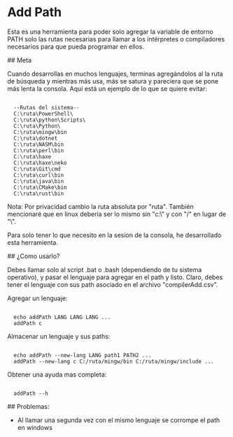 # Add Path
<p>
  Esta es una herramienta para poder solo agregar la variable de entorno PATH
  solo las rutas necesarias para llamar a los intérpretes o compiladores necesarios
  para que pueda programar en ellos.
</p>
## Meta
<p>
  Cuando desarrollas en muchos lenguajes, terminas agregándolos al la ruta de búsqueda y mientras más usa, más se satura y pareciera que se pone más lenta la consola. Aquí está un ejemplo de lo que se quiere evitar:
</p>
<pre><code>
  --Rutas del sistema--
  C:\ruta\PowerShell\
  C:\ruta\python\Scripts\
  C:\ruta\Python\
  C:\ruta\mingw\bin
  C:\ruta\dotnet
  C:\ruta\NASM\bin
  C:\ruta\perl\bin
  C:\ruta\haxe
  C:\ruta\haxe\neko
  C:\ruta\Git\cmd
  C:\ruta\curl\bin
  C:\ruta\java\bin
  C:\ruta\CMake\bin
  C:\ruta\rust\bin
</code></pre>
<p>
  Nota: Por privacidad cambio la ruta absoluta por "ruta". También mencionaré que en linux debería ser lo mismo sin "c:\" y con "/" en lugar de "\". 
</p>
<p>Para solo tener lo que necesito en la sesion de la consola, he desarrollado esta herramienta.</p>
## ¿Como usarlo?
<p>
  Debes llamar solo al script .bat o .bash (dependiendo de tu sistema operativo), y pasar el lenguaje para agregar en el path y listo. Claro, debes tener el lenguaje con sus path asociado en el archivo "compilerAdd.csv". 
</p>
Agregar un lenguaje:
<pre><code>
  echo addPath LANG LANG LANG ...
  addPath c
</code></pre>
Almacenar un lenguaje y sus paths:
<pre><code>
  echo addPath --new-lang LANG path1 PATH2 ...
  addPath --new-lang c C:/ruta/mingw/bin C:/ruta/mingw/include ...
</code></pre>
Obtener una ayuda mas completa:
<pre><code>
  addPath --h
</code></pre>
## Problemas:
<ul>
  <li>Al llamar una segunda vez con el mismo lenguaje se corrompe el path en windows</li>
</ul>

